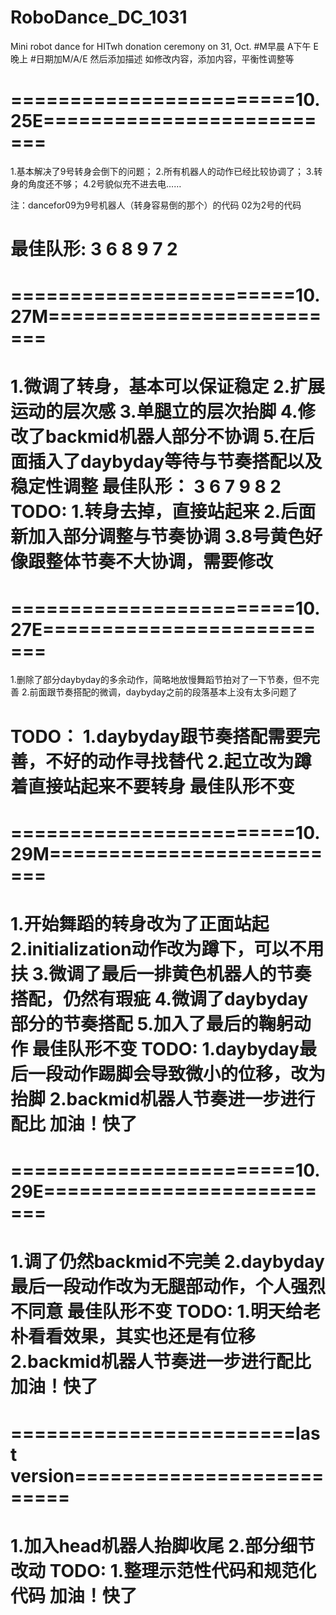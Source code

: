 # RoboDance_DC_1031
Mini robot dance for HITwh donation ceremony on 31, Oct.
#M早晨 A下午 E晚上
#日期加M/A/E 然后添加描述 如修改内容，添加内容，平衡性调整等

========================10.25E==========================
========================================================
1.基本解决了9号转身会倒下的问题；
2.所有机器人的动作已经比较协调了；
3.转身的角度还不够；
4.2号貌似充不进去电……

注：dancefor09为9号机器人（转身容易倒的那个）的代码
02为2号的代码

最佳队形:
3
6 8
9 7 2
========================================================

========================10.27M==========================
========================================================
1.微调了转身，基本可以保证稳定
2.扩展运动的层次感
3.单腿立的层次抬脚
4.修改了backmid机器人部分不协调
5.在后面插入了daybyday等待与节奏搭配以及稳定性调整
最佳队形：
3
6 7
9 8 2
TODO:
1.转身去掉，直接站起来
2.后面新加入部分调整与节奏协调
3.8号黄色好像跟整体节奏不大协调，需要修改
===============================================================

========================10.27E==========================
========================================================
1.删除了部分daybyday的多余动作，简略地放慢舞蹈节拍对了一下节奏，但不完善
2.前面跟节奏搭配的微调，daybyday之前的段落基本上没有太多问题了

TODO：
1.daybyday跟节奏搭配需要完善，不好的动作寻找替代
2.起立改为蹲着直接站起来不要转身
最佳队形不变
===============================================================

========================10.29M==========================
========================================================
1.开始舞蹈的转身改为了正面站起
2.initialization动作改为蹲下，可以不用扶
3.微调了最后一排黄色机器人的节奏搭配，仍然有瑕疵
4.微调了daybyday部分的节奏搭配
5.加入了最后的鞠躬动作
最佳队形不变
TODO:
1.daybyday最后一段动作踢脚会导致微小的位移，改为抬脚
2.backmid机器人节奏进一步进行配比
加油！快了
========================================================

========================10.29E==========================
========================================================
1.调了仍然backmid不完美
2.daybyday最后一段动作改为无腿部动作，个人强烈不同意
最佳队形不变
TODO:
1.明天给老朴看看效果，其实也还是有位移
2.backmid机器人节奏进一步进行配比
加油！快了
========================================================

========================last version==========================
========================================================
1.加入head机器人抬脚收尾
2.部分细节改动
TODO:
1.整理示范性代码和规范化代码
加油！快了
========================================================